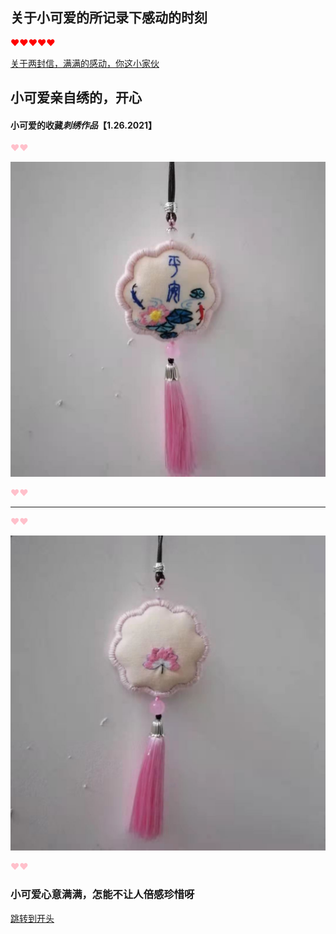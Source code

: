 ## 关于小可爱的所记录下感动的时刻


<font color="red">&hearts;&hearts;&hearts;&hearts;&hearts;</font>


[关于两封信，满满的感动，你这小家伙](./files/two_letters.md)



## 小可爱亲自绣的，开心


#### 小可爱的收藏*刺绣作品*【1.26.2021】


<font color="pink">&hearts;&hearts;</font>


![正面](./images/正面.jpg)


<font color="pink">&hearts;&hearts;</font>


----------------

<font color="pink">&hearts;&hearts;</font>


![背面](./images/背面.jpg)


<font color="pink">&hearts;&hearts;</font>



### 小可爱心意满满，怎能不让人倍感珍惜呀
[跳转到开头](#珍宝阁楼.md)
